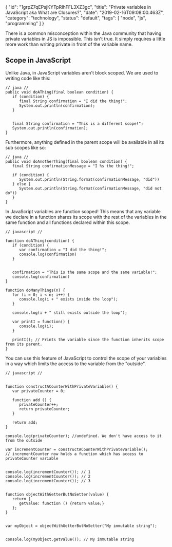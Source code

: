 <metadata-json>
{
    "id": "1grpZ7qEPsjKYTpRIhFFL3XZ3gc",
    "title": "Private variables in JavaScript aka What are Closures?",
    "date": "2019-02-16T09:08:00.463Z",
    "category": "technology",
    "status": "default",
    "tags": [ "node", "js", "programming" ] 
}
<metadata-json>


There is a common misconception within the Java community that having private variables in JS is impossible. This isn't true. It simply requires a little more work than writing private in front of the variable name.

## Scope in JavaScript
Unlike Java, in JavaScript variables aren't block scoped. We are used to writing code like this: 

```
// java //
public void doAThing(final boolean condition) {
   if (condition) {
      final String confirmation = "I did the thing!";
      System.out.println(confirmation);
   }


   final String confirmation = "This is a different scope!";
   System.out.println(confirmation);
}
```

Furthermore, anything defined in the parent scope will be available  in all its sub scopes like so: 

```
// java //
public void doAnotherThing(final boolean condition) {
   final String confirmationMessage = "I %s the thing!";

   if (condition) {
      System.out.println(String.format(confirmationMessage, "did"))
   } else { 
      System.out.println(String.format(confirmationMessage, "did not do"))
   }
}
```

In JavaScript variables are function scoped! This means that any variable we declare in a function shares its scope with the rest of the variables in the same function and all functions declared within this scope. 

```
// javascript //

function doAThing(condition) {
   if (condition) {
      var confirmation = "I did the thing!";
      console.log(confirmation)
   }


   confirmation = "This is the same scope and the same variable!";
   console.log(confirmation)
}

function doManyThings(n) {
   for (i = 0; i < n; i++) {
      console.log(i + " exists inside the loop");
   }

   console.log(i + " still exists outside the loop");

   var printI = function() {
      console.log(i);
   }

   printI(); // Prints the variable since the function inherits scope from its parent.
}
```

You can use this feature of JavaScript to control the scope of your variables in a way which limits the access to the variable from the "outside".

```
// javascript //


function constructACounterWithPrivateVariable() {
   var privateCounter = 0;

   function add () { 
      privateCounter++;
      return privateCounter;
   }
   
   return add;
}

console.log(privateCounter); //undefined. We don't have access to it from the outside

var incrementCounter = constructACounterWithPrivateVariable(); 
// incrementCounter now holds a function which has access to privateCounter variable


console.log(incrementCounter()); // 1
console.log(incrementCounter()); // 2
console.log(incrementCounter()); // 3


function objectWithGetterButNoSetter(value) {
   return {
      getValue: function () {return value;}
   };
}


var myObject = objectWithGetterButNoSetter("My immutable string");


console.log(myObject.getValue()); // My immutable string
```
